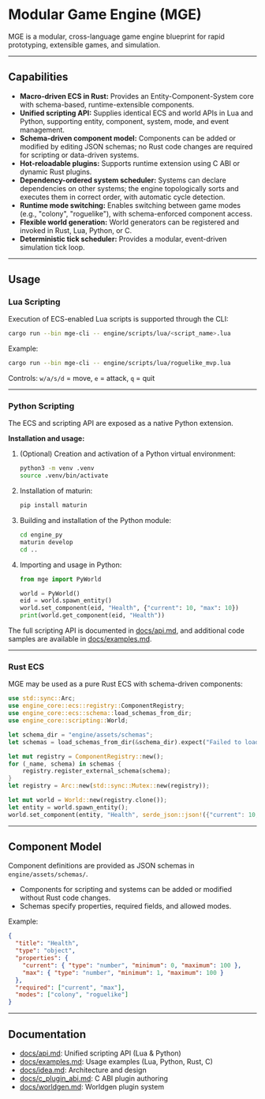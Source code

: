 # Modular Game Engine (MGE)

MGE is a modular, cross-language game engine blueprint for rapid prototyping, extensible games, and simulation.

---

## Capabilities

- **Macro-driven ECS in Rust:** Provides an Entity-Component-System core with schema-based, runtime-extensible components.
- **Unified scripting API:** Supplies identical ECS and world APIs in Lua and Python, supporting entity, component, system, mode, and event management.
- **Schema-driven component model:** Components can be added or modified by editing JSON schemas; no Rust code changes are required for scripting or data-driven systems.
- **Hot-reloadable plugins:** Supports runtime extension using C ABI or dynamic Rust plugins.
- **Dependency-ordered system scheduler:** Systems can declare dependencies on other systems; the engine topologically sorts and executes them in correct order, with automatic cycle detection.
- **Runtime mode switching:** Enables switching between game modes (e.g., "colony", "roguelike"), with schema-enforced component access.
- **Flexible world generation:** World generators can be registered and invoked in Rust, Lua, Python, or C.
- **Deterministic tick scheduler:** Provides a modular, event-driven simulation tick loop.

---

## Usage

### Lua Scripting

Execution of ECS-enabled Lua scripts is supported through the CLI:

```sh
cargo run --bin mge-cli -- engine/scripts/lua/<script_name>.lua
```

Example:

```sh
cargo run --bin mge-cli -- engine/scripts/lua/roguelike_mvp.lua
```

Controls: `w/a/s/d` = move, `e` = attack, `q` = quit

---

### Python Scripting

The ECS and scripting API are exposed as a native Python extension.

**Installation and usage:**

1. (Optional) Creation and activation of a Python virtual environment:

   ```sh
   python3 -m venv .venv
   source .venv/bin/activate
   ```

2. Installation of maturin:

   ```sh
   pip install maturin
   ```

3. Building and installation of the Python module:

   ```sh
   cd engine_py
   maturin develop
   cd ..
   ```

4. Importing and usage in Python:

   ```python
   from mge import PyWorld

   world = PyWorld()
   eid = world.spawn_entity()
   world.set_component(eid, "Health", {"current": 10, "max": 10})
   print(world.get_component(eid, "Health"))
   ```

The full scripting API is documented in [docs/api.md](docs/api.md), and additional code samples are available in [docs/examples.md](docs/examples.md).

---

### Rust ECS

MGE may be used as a pure Rust ECS with schema-driven components:

```rust
use std::sync::Arc;
use engine_core::ecs::registry::ComponentRegistry;
use engine_core::ecs::schema::load_schemas_from_dir;
use engine_core::scripting::World;

let schema_dir = "engine/assets/schemas";
let schemas = load_schemas_from_dir(&schema_dir).expect("Failed to load schemas");

let mut registry = ComponentRegistry::new();
for (_name, schema) in schemas {
    registry.register_external_schema(schema);
}
let registry = Arc::new(std::sync::Mutex::new(registry));

let mut world = World::new(registry.clone());
let entity = world.spawn_entity();
world.set_component(entity, "Health", serde_json::json!({"current": 10, "max": 10})).unwrap();
```

---

## Component Model

Component definitions are provided as JSON schemas in `engine/assets/schemas/`.

- Components for scripting and systems can be added or modified without Rust code changes.
- Schemas specify properties, required fields, and allowed modes.

Example:

```json
{
  "title": "Health",
  "type": "object",
  "properties": {
    "current": { "type": "number", "minimum": 0, "maximum": 100 },
    "max": { "type": "number", "minimum": 1, "maximum": 100 }
  },
  "required": ["current", "max"],
  "modes": ["colony", "roguelike"]
}
```

---

## Documentation

- [docs/api.md](docs/api.md): Unified scripting API (Lua & Python)
- [docs/examples.md](docs/examples.md): Usage examples (Lua, Python, Rust, C)
- [docs/idea.md](docs/idea.md): Architecture and design
- [docs/c_plugin_abi.md](docs/c_plugin_abi.md): C ABI plugin authoring
- [docs/worldgen.md](docs/worldgen.md): Worldgen plugin system
